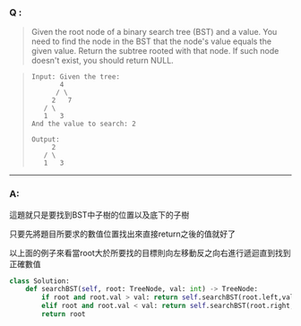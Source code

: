 ### Q :
> Given the root node of a binary search tree (BST) and a value. You need to find the node in the BST that the node's value equals the given value. Return the subtree rooted with that node. If such node doesn't exist, you should return NULL.

> ```
> Input: Given the tree:
>        4
>       / \
>      2   7
>    / \
>    1   3
> And the value to search: 2
>
> Output:  
>      2     
>    / \   
>    1   3
> ```

***

### A:

這題就只是要找到BST中子樹的位置以及底下的子樹

只要先將題目所要求的數值位置找出來直接return之後的值就好了

以上面的例子來看當root大於所要找的目標則向左移動反之向右進行遞迴直到找到正確數值


```python
class Solution:
    def searchBST(self, root: TreeNode, val: int) -> TreeNode:
        if root and root.val > val: return self.searchBST(root.left,val)
        elif root and root.val < val: return self.searchBST(root.right,val)
        return root
```
